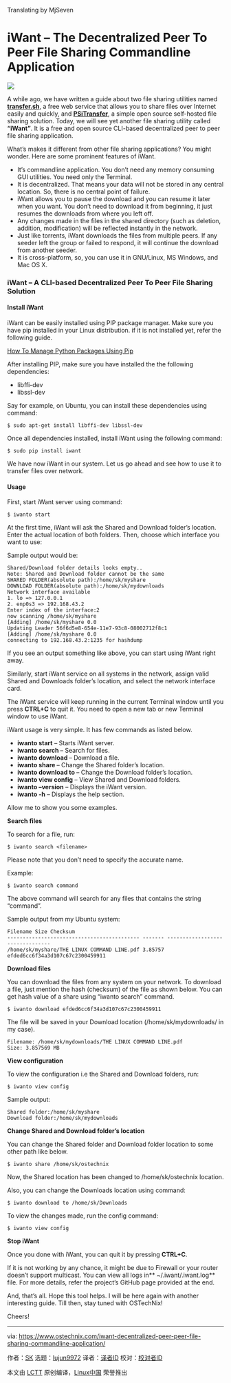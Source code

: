 Translating by MjSeven


iWant – The Decentralized Peer To Peer File Sharing Commandline Application
======

![](https://www.ostechnix.com/wp-content/uploads/2017/07/p2p-720x340.jpg)

A while ago, we have written a guide about two file sharing utilities named [**transfer.sh**][1], a free web service that allows you to share files over Internet easily and quickly, and [**PSiTransfer**][2], a simple open source self-hosted file sharing solution. Today, we will see yet another file sharing utility called **“iWant”**. It is a free and open source CLI-based decentralized peer to peer file sharing application.

What’s makes it different from other file sharing applications? You might wonder. Here are some prominent features of iWant.

  * It’s commandline application. You don’t need any memory consuming GUI utilities. You need only the Terminal.
  * It is decentralized. That means your data will not be stored in any central location. So, there is no central point of failure.
  * iWant allows you to pause the download and you can resume it later when you want. You don’t need to download it from beginning, it just resumes the downloads from where you left off.
  * Any changes made in the files in the shared directory (such as deletion, addition, modification) will be reflected instantly in the network.
  * Just like torrents, iWant downloads the files from multiple peers. If any seeder left the group or failed to respond, it will continue the download from another seeder.
  * It is cross-platform, so, you can use it in GNU/Linux, MS Windows, and Mac OS X.



### iWant – A CLI-based Decentralized Peer To Peer File Sharing Solution

#### Install iWant

iWant can be easily installed using PIP package manager. Make sure you have pip installed in your Linux distribution. if it is not installed yet, refer the following guide.

[How To Manage Python Packages Using Pip](https://www.ostechnix.com/manage-python-packages-using-pip/)

After installing PIP, make sure you have installed the the following dependencies:

  * libffi-dev
  * libssl-dev



Say for example, on Ubuntu, you can install these dependencies using command:
```
$ sudo apt-get install libffi-dev libssl-dev

```

Once all dependencies installed, install iWant using the following command:
```
$ sudo pip install iwant

```

We have now iWant in our system. Let us go ahead and see how to use it to transfer files over network.

#### Usage

First, start iWant server using command:
```
$ iwanto start

```

At the first time, iWant will ask the Shared and Download folder’s location. Enter the actual location of both folders. Then, choose which interface you want to use:

Sample output would be:
```
Shared/Download folder details looks empty..
Note: Shared and Download folder cannot be the same
SHARED FOLDER(absolute path):/home/sk/myshare
DOWNLOAD FOLDER(absolute path):/home/sk/mydownloads
Network interface available
1. lo => 127.0.0.1
2. enp0s3 => 192.168.43.2
Enter index of the interface:2
now scanning /home/sk/myshare
[Adding] /home/sk/myshare 0.0
Updating Leader 56f6d5e8-654e-11e7-93c8-08002712f8c1
[Adding] /home/sk/myshare 0.0
connecting to 192.168.43.2:1235 for hashdump

```

If you see an output something like above, you can start using iWant right away.

Similarly, start iWant service on all systems in the network, assign valid Shared and Downloads folder’s location, and select the network interface card.

The iWant service will keep running in the current Terminal window until you press **CTRL+C** to quit it. You need to open a new tab or new Terminal window to use iWant.

iWant usage is very simple. It has few commands as listed below.

  * **iwanto start** – Starts iWant server.
  * **iwanto search <name>** – Search for files.
  * **iwanto download <hash>** – Download a file.
  * **iwanto share <path>** – Change the Shared folder’s location.
  * **iwanto download to <destination>** – Change the Download folder’s location.
  * **iwanto view config** – View Shared and Download folders.
  * **iwanto –version** – Displays the iWant version.
  * **iwanto -h** – Displays the help section.



Allow me to show you some examples.

**Search files**

To search for a file, run:
```
$ iwanto search <filename>

```

Please note that you don’t need to specify the accurate name.

Example:
```
$ iwanto search command

```

The above command will search for any files that contains the string “command”.

Sample output from my Ubuntu system:
```
Filename Size Checksum
------------------------------------------- ------- --------------------------------
/home/sk/myshare/THE LINUX COMMAND LINE.pdf 3.85757 efded6cc6f34a3d107c67c2300459911

```

**Download files**

You can download the files from any system on your network. To download a file, just mention the hash (checksum) of the file as shown below. You can get hash value of a share using “iwanto search” command.
```
$ iwanto download efded6cc6f34a3d107c67c2300459911

```

The file will be saved in your Download location (/home/sk/mydownloads/ in my case).
```
Filename: /home/sk/mydownloads/THE LINUX COMMAND LINE.pdf
Size: 3.857569 MB

```

**View configuration**

To view the configuration i.e the Shared and Download folders, run:
```
$ iwanto view config

```

Sample output:
```
Shared folder:/home/sk/myshare
Download folder:/home/sk/mydownloads

```

**Change Shared and Download folder’s location**

You can change the Shared folder and Download folder location to some other path like below.
```
$ iwanto share /home/sk/ostechnix

```

Now, the Shared location has been changed to /home/sk/ostechnix location.

Also, you can change the Downloads location using command:
```
$ iwanto download to /home/sk/Downloads

```

To view the changes made, run the config command:
```
$ iwanto view config

```

**Stop iWant**

Once you done with iWant, you can quit it by pressing **CTRL+C**.

If it is not working by any chance, it might be due to Firewall or your router doesn’t support multicast. You can view all logs in** ~/.iwant/.iwant.log** file. For more details, refer the project’s GitHub page provided at the end.

And, that’s all. Hope this tool helps. I will be here again with another interesting guide. Till then, stay tuned with OSTechNix!

Cheers!



--------------------------------------------------------------------------------

via: https://www.ostechnix.com/iwant-decentralized-peer-peer-file-sharing-commandline-application/

作者：[SK][a]
选题：[lujun9972](https://github.com/lujun9972)
译者：[译者ID](https://github.com/译者ID)
校对：[校对者ID](https://github.com/校对者ID)

本文由 [LCTT](https://github.com/LCTT/TranslateProject) 原创编译，[Linux中国](https://linux.cn/) 荣誉推出

[a]:https://www.ostechnix.com/author/sk/
[1]:https://www.ostechnix.com/easy-fast-way-share-files-internet-command-line/
[2]:https://www.ostechnix.com/psitransfer-simple-open-source-self-hosted-file-sharing-solution/
